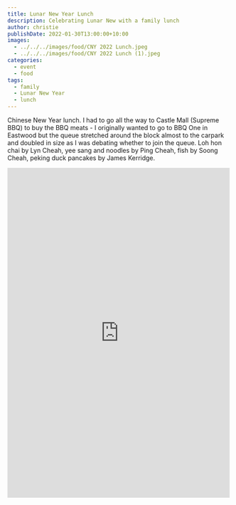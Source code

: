 ```yaml
---
title: Lunar New Year Lunch
description: Celebrating Lunar New with a family lunch
author: christie
publishDate: 2022-01-30T13:00:00+10:00
images:
  - ../../../images/food/CNY 2022 Lunch.jpeg
  - ../../../images/food/CNY 2022 Lunch (1).jpeg
categories:
  - event
  - food
tags:
  - family
  - Lunar New Year
  - lunch
---
```

Chinese New Year lunch. I had to go all the way to Castle Mall (Supreme BBQ) to buy the BBQ meats - I originally wanted to go to BBQ One in Eastwood but the queue stretched around the block almost to the carpark and doubled in size as I was debating whether to join the queue. Loh hon chai by Lyn Cheah, yee sang and noodles by Ping Cheah, fish by Soong Cheah, peking duck pancakes by James Kerridge.

<iframe src="https://www.facebook.com/plugins/post.php?href=https%3A%2F%2Fwww.facebook.com%2Fchris1.tham%2Fposts%2Fpfbid02aUF97zqbPmnUqiuEyS7cZ9FGrtbehabp6B7aSr1T1GPDj81wrXu4jsG2MNR7xdudl&show_text=true&width=500" width="500" height="742" style="border:none;overflow:hidden" scrolling="no" frameborder="0" allowfullscreen="true" allow="autoplay; clipboard-write; encrypted-media; picture-in-picture; web-share"></iframe>
